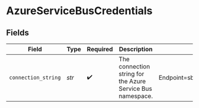 # AzureServiceBusCredentials


## Fields

| Field                                                                                                                | Type                                                                                                                 | Required                                                                                                             | Description                                                                                                          | Example                                                                                                              |
| -------------------------------------------------------------------------------------------------------------------- | -------------------------------------------------------------------------------------------------------------------- | -------------------------------------------------------------------------------------------------------------------- | -------------------------------------------------------------------------------------------------------------------- | -------------------------------------------------------------------------------------------------------------------- |
| `connection_string`                                                                                                  | *str*                                                                                                                | :heavy_check_mark:                                                                                                   | The connection string for the Azure Service Bus namespace.                                                           | Endpoint=sb://namespace.servicebus.windows.net/;SharedAccessKeyName=RootManageSharedAccessKey;SharedAccessKey=abc123 |